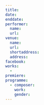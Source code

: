 ```yaml
---
title:
date:
enddate:
performer:
  name:
  url:
venue:
  name:
  url:
  shortaddress:
  address:
facebook:
works:
  -
premiere:
programme:
  - composer:
    work:
    gender:
---
```

